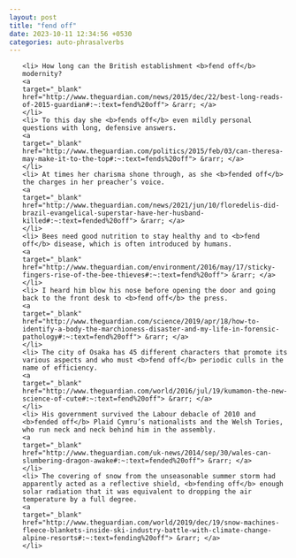 ```yaml
---
layout: post
title: "fend off"
date: 2023-10-11 12:34:56 +0530
categories: auto-phrasalverbs
---
```

<ol>

    <li> How long can the British establishment <b>fend off</b> modernity?
    <a 
    target="_blank" 
    href="http://www.theguardian.com/news/2015/dec/22/best-long-reads-of-2015-guardian#:~:text=fend%20off"> &rarr; </a>
    </li>
    <li> To this day she <b>fends off</b> even mildly personal questions with long, defensive answers.
    <a 
    target="_blank" 
    href="http://www.theguardian.com/politics/2015/feb/03/can-theresa-may-make-it-to-the-top#:~:text=fends%20off"> &rarr; </a>
    </li>
    <li> At times her charisma shone through, as she <b>fended off</b> the charges in her preacher’s voice.
    <a 
    target="_blank" 
    href="http://www.theguardian.com/news/2021/jun/10/floredelis-did-brazil-evangelical-superstar-have-her-husband-killed#:~:text=fended%20off"> &rarr; </a>
    </li>
    <li> Bees need good nutrition to stay healthy and to <b>fend off</b> disease, which is often introduced by humans.
    <a 
    target="_blank" 
    href="http://www.theguardian.com/environment/2016/may/17/sticky-fingers-rise-of-the-bee-thieves#:~:text=fend%20off"> &rarr; </a>
    </li>
    <li> I heard him blow his nose before opening the door and going back to the front desk to <b>fend off</b> the press.
    <a 
    target="_blank" 
    href="http://www.theguardian.com/science/2019/apr/18/how-to-identify-a-body-the-marchioness-disaster-and-my-life-in-forensic-pathology#:~:text=fend%20off"> &rarr; </a>
    </li>
    <li> The city of Osaka has 45 different characters that promote its various aspects and who must <b>fend off</b> periodic culls in the name of efficiency.
    <a 
    target="_blank" 
    href="http://www.theguardian.com/world/2016/jul/19/kumamon-the-new-science-of-cute#:~:text=fend%20off"> &rarr; </a>
    </li>
    <li> His government survived the Labour debacle of 2010 and <b>fended off</b> Plaid Cymru’s nationalists and the Welsh Tories, who run neck and neck behind him in the assembly.
    <a 
    target="_blank" 
    href="http://www.theguardian.com/uk-news/2014/sep/30/wales-can-slumbering-dragon-awake#:~:text=fended%20off"> &rarr; </a>
    </li>
    <li> The covering of snow from the unseasonable summer storm had apparently acted as a reflective shield, <b>fending off</b> enough solar radiation that it was equivalent to dropping the air temperature by a full degree.
    <a 
    target="_blank" 
    href="http://www.theguardian.com/world/2019/dec/19/snow-machines-fleece-blankets-inside-ski-industry-battle-with-climate-change-alpine-resorts#:~:text=fending%20off"> &rarr; </a>
    </li>